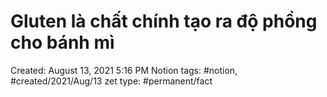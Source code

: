 # Gluten là chất chính tạo ra độ phồng cho bánh mì

Created: August 13, 2021 5:16 PM
Notion tags: #notion, #created/2021/Aug/13
zet type: #permanent/fact